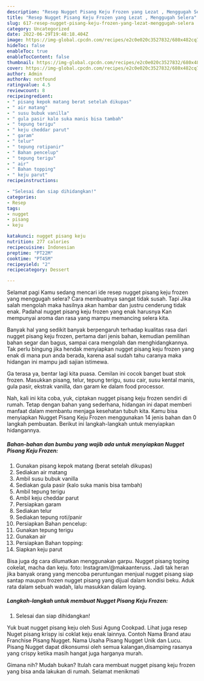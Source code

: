 ```yaml
---
description: "Resep Nugget Pisang Keju Frozen yang Lezat , Menggugah Selera"
title: "Resep Nugget Pisang Keju Frozen yang Lezat , Menggugah Selera"
slug: 617-resep-nugget-pisang-keju-frozen-yang-lezat-menggugah-selera
category: Uncategorized
date: 2022-06-29T19:48:18.404Z
image: https://img-global.cpcdn.com/recipes/e2c0e020c3527832/680x482cq70/nugget-pisang-keju-frozen-foto-resep-utama.jpg
hideToc: false
enableToc: true
enableTocContent: false
thumbnail: https://img-global.cpcdn.com/recipes/e2c0e020c3527832/680x482cq70/nugget-pisang-keju-frozen-foto-resep-utama.jpg
cover: https://img-global.cpcdn.com/recipes/e2c0e020c3527832/680x482cq70/nugget-pisang-keju-frozen-foto-resep-utama.jpg
author: Admin
authorAv: notfound
ratingvalue: 4.5
reviewcount: 8
recipeingredient:
- " pisang kepok matang berat setelah dikupas"
- " air matang"
- " susu bubuk vanilla"
- " gula pasir kalo suka manis bisa tambah"
- " tepung terigu"
- " keju cheddar parut"
- " garam"
- " telur"
- " tepung rotipanir"
- " Bahan pencelup"
- " tepung terigu"
- " air"
- " Bahan topping"
- " keju parut"
recipeinstructions:

- "Selesai dan siap dihidangkan!"
categories:
- Resep
tags:
- nugget
- pisang
- keju

katakunci: nugget pisang keju 
nutrition: 277 calories
recipecuisine: Indonesian
preptime: "PT22M"
cooktime: "PT45M"
recipeyield: "2"
recipecategory: Dessert

---
```



Selamat pagi Kamu sedang mencari ide resep nugget pisang keju frozen yang menggugah selera? Cara membuatnya sangat tidak susah. Tapi Jika salah mengolah maka hasilnya akan hambar dan justru cenderung tidak enak. Padahal nugget pisang keju frozen yang enak harusnya Kan mempunyai aroma dan rasa yang mampu memancing selera kita.


Banyak hal yang sedikit banyak berpengaruh terhadap kualitas rasa dari nugget pisang keju frozen, pertama dari jenis bahan, kemudian pemilihan bahan segar dan bagus, sampai cara mengolah dan menghidangkannya. Tak perlu bingung jika hendak menyiapkan nugget pisang keju frozen yang enak di mana pun anda berada, karena asal sudah tahu caranya maka hidangan ini mampu jadi sajian istimewa.

Ga terasa ya, bentar lagi kita puasa. Cemilan ini cocok banget buat stok frozen. Masukkan pisang, telur, tepung terigu, susu cair, susu kental manis, gula pasir, ekstrak vanilla, dan garam ke dalam food processor.


Nah, kali ini kita coba, yuk, ciptakan nugget pisang keju frozen sendiri di rumah. Tetap dengan bahan yang sederhana, hidangan ini dapat memberi manfaat dalam membantu menjaga kesehatan tubuh kita. Kamu bisa menyiapkan Nugget Pisang Keju Frozen menggunakan 14 jenis bahan dan 0 langkah pembuatan. Berikut ini langkah-langkah untuk menyiapkan hidangannya.

<!--inarticleads1-->

##### Bahan-bahan dan bumbu yang wajib ada untuk menyiapkan Nugget Pisang Keju Frozen:

1. Gunakan  pisang kepok matang (berat setelah dikupas)
1. Sediakan  air matang
1. Ambil  susu bubuk vanilla
1. Sediakan  gula pasir (kalo suka manis bisa tambah)
1. Ambil  tepung terigu
1. Ambil  keju cheddar parut
1. Persiapkan  garam
1. Sediakan  telur
1. Sediakan  tepung roti/panir
1. Persiapkan  Bahan pencelup:
1. Gunakan  tepung terigu
1. Gunakan  air
1. Persiapkan  Bahan topping:
1. Siapkan  keju parut


Bisa juga dg cara dilumatkan menggunakan garpu. Nugget pisang toping cokelat, macha dan keju. foto: Instagram/@makaanteruss. Jadi tak heran jika banyak orang yang mencoba peruntungan menjual nugget pisang siap santap maupun frozen nugget pisang yang dijual dalam kondisi beku. Aduk rata dalam sebuah wadah, lalu masukkan dalam loyang. 

<!--inarticleads2-->

##### Langkah-langkah untuk membuat Nugget Pisang Keju Frozen:


1. Selesai dan siap dihidangkan!

Yuk buat nugget pisang keju oleh Susi Agung Cookpad. Lihat juga resep Nuget pisang krispy isi coklat keju enak lainnya. Contoh Nama Brand atau Franchise Pisang Nugget. Nama Usaha Pisang Nugget Unik dan Lucu. Pisang Nugget dapat dikonsumsi oleh semua kalangan,disamping rasanya yang crispy ketika masih hangat juga harganya murah. 

Gimana nih? Mudah bukan? Itulah cara membuat nugget pisang keju frozen yang bisa anda lakukan di rumah. Selamat menikmati
